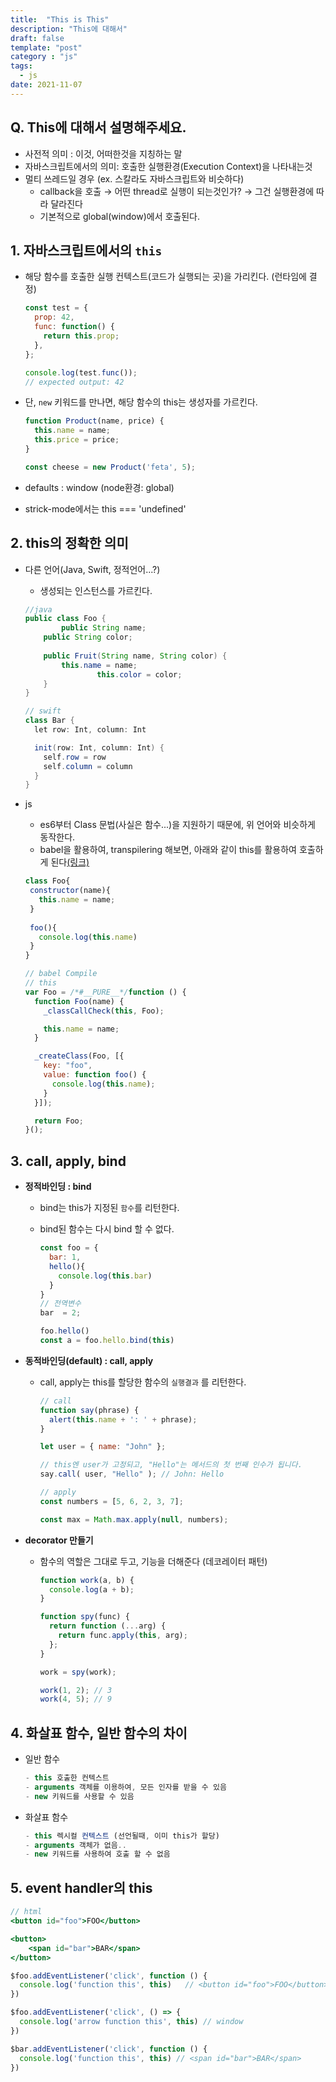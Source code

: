 ```yaml
---
title:  "This is This"
description: "This에 대해서"
draft: false
template: "post"
category : "js"
tags:
  - js
date: 2021-11-07
---
```

## Q. This에 대해서 설명해주세요.

- 사전적 의미 : 이것, 어떠한것을 지칭하는 말
- 자바스크립트에서의 의미: 호출한 실행환경(Execution Context)을 나타내는것
- 멀티 쓰레드일 경우 (ex. 스칼라도 자바스크립트와 비슷하다)
    - callback을 호출 → 어떤 thread로 실행이 되는것인가? → 그건 실행환경에 따라 달라진다
    - 기본적으로 global(window)에서 호출된다.

## 1. 자바스크립트에서의 `this`

- 해당 함수를 호출한 실행 컨텍스트(코드가 실행되는 곳)을 가리킨다. (런타임에 결정)

    ```jsx
    const test = {
      prop: 42,
      func: function() {
        return this.prop;
      },
    };
    
    console.log(test.func());
    // expected output: 42
    ```

- 단, `new`  키워드를 만나면, 해당 함수의 this는 생성자를 가르킨다.

    ```jsx
    function Product(name, price) {
      this.name = name;
      this.price = price;
    }
    
    const cheese = new Product('feta', 5);
    ```

- defaults : window (node환경: global)
- strick-mode에서는 this === 'undefined'

## 2. this의 정확한 의미

- 다른 언어(Java, Swift, 정적언어...?)
    - 생성되는 인스턴스를 가르킨다.

    ```java
    //java
    public class Foo {
    		public String name;
        public String color;
            
        public Fruit(String name, String color) {
            this.name = name;
    				this.color = color;
        }
    }
    
    // swift
    class Bar {
      let row: Int, column: Int
    
      init(row: Int, column: Int) {
        self.row = row
        self.column = column
      }
    }
    ```

- js
    - es6부터 Class 문법(사실은 함수...)을 지원하기 때문에,  위 언어와 비슷하게 동작한다.
    - babel을 활용하여, transpilering 해보면, 아래와 같이 this를 활용하여 호출하게 된다[(링크)](https://babeljs.io/repl#?browsers=ie%2011&build=&builtIns=false&corejs=3.6&spec=false&loose=false&code_lz=MYGwhgzhAEBiD28DeAoax4DsIBcBOArsDvHgBSZgC2ApgJSrRM4AWAlhAHSW3QC80HjQDcaAL5M00NADNEZBlPRYI8EDU4h4AczKsO3avXEoxKIA&debug=false&forceAllTransforms=true&shippedProposals=false&circleciRepo=&evaluate=false&fileSize=false&timeTravel=false&sourceType=module&lineWrap=true&presets=env%2Creact&prettier=false&targets=&version=7.16.2&externalPlugins=&assumptions=%7B%7D)

    ```jsx
    class Foo{
     constructor(name){
       this.name = name;
     }  
      
     foo(){
       console.log(this.name)
     }
    }
    
    // babel Compile
    // this
    var Foo = /*#__PURE__*/function () {
      function Foo(name) {
        _classCallCheck(this, Foo);
    
        this.name = name;
      }
    
      _createClass(Foo, [{
        key: "foo",
        value: function foo() {
          console.log(this.name);
        }
      }]);
    
      return Foo;
    }();
    ```


## 3. call, apply, bind

- **정적바인딩 : bind**
    - bind는 this가 지정된 `함수`를 리턴한다.
    - bind된 함수는 다시 bind 할 수 없다.

        ```jsx
        const foo = {
          bar: 1,
          hello(){
            console.log(this.bar)
          }
        }
        // 전역변수
        bar  = 2;
        
        foo.hello()
        const a = foo.hello.bind(this)
        
        ```

- **동적바인딩(default) : call, apply**
    - call, apply는 this를 할당한 함수의 `실행결과` 를 리턴한다.

        ```jsx
        // call
        function say(phrase) {
          alert(this.name + ': ' + phrase);
        }
        
        let user = { name: "John" };
        
        // this엔 user가 고정되고, "Hello"는 메서드의 첫 번째 인수가 됩니다.
        say.call( user, "Hello" ); // John: Hello
        
        // apply
        const numbers = [5, 6, 2, 3, 7];
        
        const max = Math.max.apply(null, numbers);
        ```

- **decorator 만들기**
    - 함수의 역할은 그대로 두고, 기능을 더해준다 (데코레이터 패턴)

        ```jsx
        function work(a, b) {
          console.log(a + b); 
        }
        
        function spy(func) {
          return function (...arg) {
            return func.apply(this, arg);
          };
        }
        
        work = spy(work);
        
        work(1, 2); // 3
        work(4, 5); // 9
        ```


## 4. 화살표 함수, 일반 함수의 차이

- 일반 함수

    ```jsx
    - this 호출한 컨텍스트
    - arguments 객체를 이용하여, 모든 인자를 받을 수 있음
    - new 키워드를 사용할 수 있음
    ```

- 화살표 함수

    ```jsx
    - this 렉시컬 컨텍스트 (선언될때, 이미 this가 할당)
    - arguments 객체가 없음..
    - new 키워드를 사용하여 호출 할 수 없음
    ```


## 5. event handler의 this

```jsx
// html
<button id="foo">FOO</button>

<button>
	<span id="bar">BAR</span>
</button>

$foo.addEventListener('click', function () {
  console.log('function this', this)   // <button id="foo">FOO</button>
})

$foo.addEventListener('click', () => {
  console.log('arrow function this', this) // window
})

$bar.addEventListener('click', function () {
  console.log('function this', this) // <span id="bar">BAR</span>
})
```
